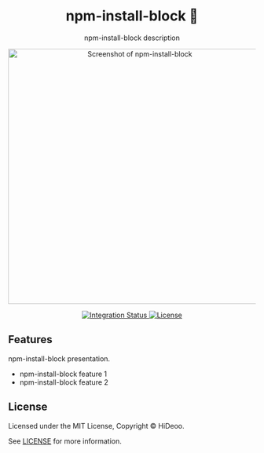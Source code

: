 <div align="center">
  <h1>npm-install-block 🚧</h1>
  <p>npm-install-block description</p>
  <p>
    <a href="https://dummyimage.com/520x350/121212/cdc8be.png&text=screenshot" title="Screenshot of npm-install-block">
      <img alt="Screenshot of npm-install-block" src="https://dummyimage.com/520x350/121212/cdc8be.png&text=screenshot" width="520" />
    </a>
  </p>
</div>

<div align="center">
  <a href="https://github.com/HiDeoo/npm-install-block/actions/workflows/integration.yml">
    <img alt="Integration Status" src="https://github.com/HiDeoo/npm-install-block/actions/workflows/integration.yml/badge.svg" />
  </a>
  <a href="https://github.com/HiDeoo/npm-install-block/blob/main/LICENSE">
    <img alt="License" src="https://badgen.net/github/license/HiDeoo/npm-install-block" />
  </a>
  <br />
</div>

## Features

npm-install-block presentation.

- npm-install-block feature 1
- npm-install-block feature 2

## License

Licensed under the MIT License, Copyright © HiDeoo.

See [LICENSE](https://github.com/HiDeoo/npm-install-block/blob/main/LICENSE) for more information.
